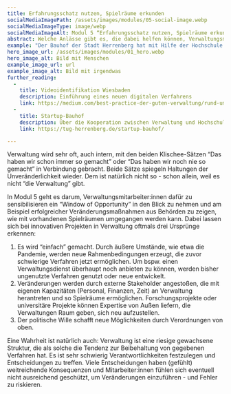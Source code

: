 ```yaml
---
title: Erfahrungsschatz nutzen, Spielräume erkunden
socialMediaImagePath: /assets/images/modules/05-social-image.webp
socialMediaImageType: image/webp
socialMediaImageAlt: Modul 5 “Erfahrungsschatz nutzen, Spielräume erkunden”
abstract: Welche Anlässe gibt es, die dabei helfen können, Verwaltungsmitarbeiter:innen neue oder bisher ungenutzte Spielräume aufzuzeigen und eine Veränderung zu wagen.
example: "Der Bauhof der Stadt Herrenberg hat mit Hilfe der Hochschule für Öffentliche Verwaltung und Finanzen Ludwigsburg agiles, bürgerzentrietres und selbstverwaltetes Arbeiten eingeführt. In moderierten Verfahren und dank erprobter Methoden sowie der stetigen Evaluation des IST-Zustands konnte dieses für Verwaltung sehr ungewöhnliche Arbeitsprinzip umgesetzt werden. Die Mitarbeiter:innenzufriedenheit ist sehr groß und die neu eingeführten Maßnahmen werden in der Stadtverwaltung weiter ausgeweitet."
hero_image_url: /assets/images/modules/01_hero.webp
hero_image_alt: Bild mit Menschen
example_image_url: url
example_image_alt: Bild mit irgendwas
further_reading:
  - 
    title: Videoidentifikation Wiesbaden
    description: Einführung eines neuen digitalen Verfahrens
    link: https://medium.com/best-practice-der-guten-verwaltung/rund-um-das-ja-wort-erstmals-alles-online-die-anmeldung-der-eheschlie%C3%9Fung-mit-videoident-19b0b1bcbfd3
  -
    title: Startup-Bauhof
    description: Über die Kooperation zwischen Verwaltung und Hochschule
    link: https://tug-herrenberg.de/startup-bauhof/

---
```


Verwaltung wird sehr oft, auch intern, mit den beiden Klischee-Sätzen “Das haben wir schon immer so gemacht” oder “Das haben wir noch nie so gemacht” in Verbindung gebracht. Beide Sätze spiegeln Haltungen der Unveränderlichkeit wieder. Dem ist natürlich nicht so - schon allein, weil es nicht “die Verwaltung” gibt.

In Modul 5 geht es darum, Verwaltungsmitarbeiter:innen dafür zu sensibilisieren ein “Window of Opportunity” in den Blick zu nehmen und am Beispiel erfolgreicher Veränderungsmaßnahmen aus Behörden zu zeigen, wie mit vorhandenen Spielräumen umgegangen werden kann. Dabei lassen sich bei innovativen Projekten in Verwaltung oftmals drei Ursprünge erkennen:

1. Es wird “einfach” gemacht. Durch äußere Umstände, wie etwa die Pandemie, werden neue Rahmenbedingungen erzeugt, die zuvor schwierige Verfahren jetzt ermöglichen. Um bspw. einen Verwaltungsdienst überhaupt noch anbieten zu können, werden bisher ungenutzte Verfahren genutzt oder neue entwickelt.
2. Veränderungen werden durch externe Stakeholder angestoßen, die mit eigenen Kapazitäten (Personal, Finanzen, Zeit) an Verwaltung herantreten und so Spielräume ermöglichen. Forschungsprojekte oder universitäre Projekte können Expertise von Außen liefern, die Verwaltungen Raum geben, sich neu aufzustellen.
3. Der politische Wille schafft neue Möglichkeiten durch Verordnungen von oben. 

Eine Wahrheit ist natürlich auch: Verwaltung ist eine riesige gewachsene Struktur, die als solche die Tendenz zur Beibehaltung von gegebenen Verfahren hat. Es ist sehr schwierig Verantwortlichkeiten festzulegen und Entscheidungen zu treffen. Viele Entscheidungen haben (gefühlt) weitreichende Konsequenzen und Mitarbeiter:innen fühlen sich eventuell nicht ausreichend geschützt, um Veränderungen einzuführen - und Fehler zu riskieren. 

